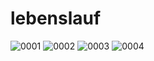 # lebenslauf
![0001](https://user-images.githubusercontent.com/27078712/35502447-5caa5226-04dd-11e8-9709-3574987b4ef9.jpg)
![0002](https://user-images.githubusercontent.com/27078712/35502448-5cc52a2e-04dd-11e8-914d-e797d02ea816.jpg)
![0003](https://user-images.githubusercontent.com/27078712/35502449-5cde8e06-04dd-11e8-8288-d5d50edb79ae.jpg)
![0004](https://user-images.githubusercontent.com/27078712/35502450-5cfa880e-04dd-11e8-8992-5dfe6c4cfb97.jpg)


